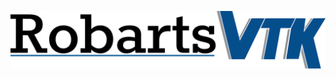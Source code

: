 <link href="http://git.imaging.robarts.ca/repos/RobartsVTK/raw/master/Docs/readme/styles.css" rel="stylesheet"></link>

![mainlogo](Docs/readme/images/robartsvtk.png)